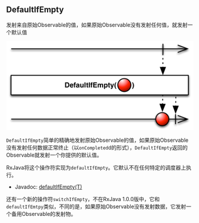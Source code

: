 ## DefaultIfEmpty

发射来自原始Observable的值，如果原始Observable没有发射任何值，就发射一个默认值


![defaultIfEmtpy](../images/operators/defaultIfEmpty.c.png)

`DefaultIfEmpty`简单的精确地发射原始Observable的值，如果原始Observable没有发射任何数据正常终止（以`onCompleted`d的形式），`DefaultIfEmpty`返回的Observable就发射一个你提供的默认值。

RxJava将这个操作符实现为`defaultIfEmpty`。它默认不在任何特定的调度器上执行。

* Javadoc: [defaultIfEmpty(T)](http://reactivex.io/RxJava/javadoc/rx/Observable.html#defaultIfEmpty(T))

还有一个新的操作符`switchIfEmpty`，不在RxJava 1.0.0版中，它和`defaultIfEmtpy`类似，不同的是，如果原始Observable没有发射数据，它发射一个备用Observable的发射物。
